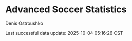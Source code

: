 # Advanced Soccer Statistics
Denis Ostroushko

<!-- gfm -->

Last successful data update: 2025-10-04 05:16:26 CST
